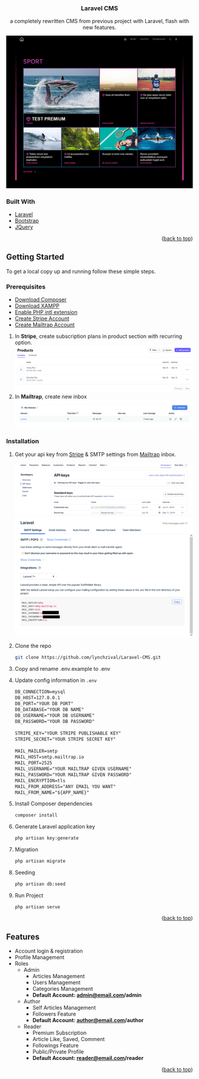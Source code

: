 <div id="top"></div>

<h3 align="center">Laravel CMS</h3>

  <p align="center">
    a completely rewritten CMS from previous project with Laravel, flash with new features.
  </p>
  
  ![homepage_screenshot](https://raw.githubusercontent.com/lynchzival/Laravel-CMS/main/screenshot/Screenshot%202022-04-11%20at%2010-31-38%20Home.png)
</div>

### Built With

* [Laravel](https://laravel.com)
* [Bootstrap](https://getbootstrap.com)
* [JQuery](https://jquery.com)

<p align="right">(<a href="#top">back to top</a>)</p>



<!-- GETTING STARTED -->
## Getting Started

To get a local copy up and running follow these simple steps.

### Prerequisites

* [Download Composer](https://getcomposer.org/download/)
* [Download XAMPP](https://www.apachefriends.org/index.html)
* [Enable PHP intl extension](https://www.php.net/manual/en/book.intl.php)
* [Create Stripe Account](https://stripe.com/)
* [Create Mailtrap Account](https://mailtrap.io/)

1. In **Stripe**, create subscription plans in product section with recurring option.
  ![stripe_screenshot](https://raw.githubusercontent.com/lynchzival/Laravel-CMS/main/screenshot/Screenshot%202022-04-11%20at%2015-37-00%20Products%20%E2%80%93%20New%20Business%20%E2%80%93%20Stripe%20Test.png)
2. In **Mailtrap**, create new inbox
  ![mailtrap_screenshot](https://raw.githubusercontent.com/lynchzival/Laravel-CMS/main/screenshot/Screenshot%202022-04-11%20at%2015-42-33%20Mailtrap%20-%20Safe%20Email%20Testing.png)

### Installation

1. Get your api key from [Stripe](https://dashboard.stripe.com/test/apikeys) & SMTP settings from [Mailtrap](https://mailtrap.io/inboxes) inbox.
   
   ![stripe_api](https://raw.githubusercontent.com/lynchzival/Laravel-CMS/main/screenshot/6050469652bc9a2aa6ea39ef25bd4980a723ad2a.png)
   ![mailtrap_api](https://raw.githubusercontent.com/lynchzival/Laravel-CMS/main/screenshot/Screenshot%202022-04-11%20at%2019-44-52%20Mailtrap%20-%20Safe%20Email%20Testing.png)
2. Clone the repo
   ```sh
   git clone https://github.com/lynchzival/Laravel-CMS.git
   ```
3. Copy and rename .env.example to .env
4. Update config information in `.env`
   ```env   
   DB_CONNECTION=mysql
   DB_HOST=127.0.0.1
   DB_PORT="YOUR DB PORT"
   DB_DATABASE="YOUR DB NAME"
   DB_USERNAME="YOUR DB USERNAME"
   DB_PASSWORD="YOUR DB PASSWORD"
   
   STRIPE_KEY="YOUR STRIPE PUBLISHABLE KEY"
   STRIPE_SECRET="YOUR STRIPE SECRET KEY"
   
   MAIL_MAILER=smtp
   MAIL_HOST=smtp.mailtrap.io
   MAIL_PORT=2525
   MAIL_USERNAME="YOUR MAILTRAP GIVEN USERNAME"
   MAIL_PASSWORD="YOUR MAILTRAP GIVEN PASSWORD"
   MAIL_ENCRYPTION=tls
   MAIL_FROM_ADDRESS="ANY EMAIL YOU WANT"
   MAIL_FROM_NAME="${APP_NAME}"
   ```
5. Install Composer dependencies
   ```sh
   composer install
   ```
6. Generate Laravel application key
   ```sh
   php artisan key:generate
   ```
7. Migration
   ```sh
   php artisan migrate
   ```
8. Seeding
   ```sh
   php artisan db:seed
   ```
10. Run Project
       ```sh
       php artisan serve
       ```

<p align="right">(<a href="#top">back to top</a>)</p>

<!-- FEATURES -->
## Features

- Account login & registration
- Profile Management
- Roles
  - Admin
    - Articles Management
    - Users Management
    - Categories Management
    - **Default Account: admin@email.com/admin**
  - Author
    - Self Articles Management
    - Followers Feature
    - **Default Account: author@email.com/author**
  - Reader
    - Premium Subscription
    - Article Like, Saved, Comment
    - Followings Feature
    - Public/Private Profile
    - **Default Account: reader@email.com/reader**

<p align="right">(<a href="#top">back to top</a>)</p>
